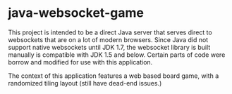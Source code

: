 # java-websocket-game


This project is intended to be a direct Java server that serves direct to websockets that are on a lot of modern browsers. Since Java did not support native websockets until JDK 1.7, the websocket library is built manually 
is compatible with JDK 1.5 and below. Certain parts of code were borrow and modified for use with this application. 

The context of this application features a web based board game, with a randomized tiling layout (still have dead-end issues.)